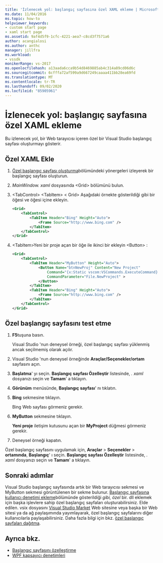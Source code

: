 ```yaml
---
title: 'İzlenecek yol: başlangıç sayfasına özel XAML ekleme | Microsoft Docs'
ms.date: 11/04/2016
ms.topic: how-to
helpviewer_keywords:
- custom start page
- xaml start page
ms.assetid: 9af4d5f9-1cfc-4221-aea7-c8cd3f7571a6
author: acangialosi
ms.author: anthc
manager: jillfra
ms.workload:
- vssdk
monikerRange: vs-2017
ms.openlocfilehash: a13aada6cca9b54d8469885ab4c314a89cd06d6c
ms.sourcegitcommit: 6cfffa72af599a9d667249caaaa411bb28ea69fd
ms.translationtype: MT
ms.contentlocale: tr-TR
ms.lasthandoff: 09/02/2020
ms.locfileid: "85905961"
---
```

# <a name="walkthrough-add-custom-xaml-to-the-start-page"></a>İzlenecek yol: başlangıç sayfasına özel XAML ekleme

Bu izlenecek yol, bir Web tarayıcısı içeren özel bir Visual Studio başlangıç sayfası oluşturmayı gösterir.

## <a name="add-custom-xaml"></a>Özel XAML Ekle

1. [Özel başlangıç sayfası oluşturma](../extensibility/creating-a-custom-start-page.md)bölümündeki yönergeleri izleyerek bir başlangıç sayfası oluşturun.

2. *MainWindow. xaml* dosyasında \<Grid> bölümünü bulun.

3. \<TabControl> \<TabItem> \< Grid> Aşağıdaki örnekte gösterildiği gibi bir öğesi ve öğesi içine ekleyin.

    ```xml
    <Grid>
        <TabControl>
            <TabItem Header="Bing" Height="Auto">
                <Frame Source="http://www.bing.com" />
            </TabItem>
        </TabControl>
    </Grid>
    ```

4. \<TabItem>Yeni bir proje açan bir öğe ile ikinci bir ekleyin \<Button> :

    ```xml
    <Grid>
        <TabControl>
            <TabItem Header="MyButton" Height="Auto">
                <Button Name="btnNewProj" Content="New Project"
                    Command="{x:Static vscom:VSCommands.ExecuteCommand}"
                    CommandParameter="File.NewProject" >
                </Button>
            </TabItem>
            <TabItem Header="Bing" Height="Auto">
                <Frame Source="http://www.bing.com" />
            </TabItem>
        </TabControl>
    </Grid>
    ```

## <a name="test-the-custom-start-page"></a>Özel başlangıç sayfasını test etme

1. **F5**tuşuna basın.

     Visual Studio 'nun deneysel örneği, özel başlangıç sayfası yüklenmiş ancak seçilmemiş olarak açılır.

2. Visual Studio 'nun deneysel örneğinde **Araçlar/Seçenekler/ortam** sayfasını açın.

3. **Başlatma**' yı seçin. **Başlangıç sayfası Özelleştir** listesinde, *. xaml* dosyanızı seçin ve **Tamam**' a tıklayın.

4. **Görünüm** menüsünde, **Başlangıç sayfası**' nı tıklatın.

5. **Bing** sekmesine tıklayın.

     Bing Web sayfası görmeniz gerekir.

6. **MyButton** sekmesine tıklayın.

     **Yeni proje** iletişim kutusunu açan bir **MyProject** düğmesi görmeniz gerekir.

7. Deneysel örneği kapatın.

Özel başlangıç sayfasını uygulamak için, **Araçlar**  >  **Seçenekler**  >  **ortamında**, **Başlangıç**' ı seçin. **Başlangıç sayfası Özelleştir** listesinde, *. xaml* dosyanızı seçin ve **Tamam**' a tıklayın.

## <a name="next-steps"></a>Sonraki adımlar

Visual Studio başlangıç sayfasında artık bir Web tarayıcısı sekmesi ve MyButton sekmesi görüntülenen bir sekme bulunur. [Başlangıç sayfasına kullanıcı denetimi ekleme](../extensibility/adding-user-control-to-the-start-page.md)bölümünde gösterildiği *gibi, özel* bir. dll eklemek için başka işlevlere sahip özel başlangıç sayfaları oluşturabilirsiniz. Elde edilen. vsix dosyasını [Visual Studio Market](https://marketplace.visualstudio.com/) Web sitesine veya başka bir Web sitesi ya da ağ paylaşımında yayımlayarak, özel başlangıç sayfalarını diğer kullanıcılarla paylaşabilirsiniz. Daha fazla bilgi için bkz. [özel başlangıç sayfaları dağıtma](../extensibility/deploying-custom-start-pages.md).

## <a name="see-also"></a>Ayrıca bkz.

- [Başlangıç sayfasını özelleştirme](../ide/customizing-the-start-page-for-visual-studio.md)
- [WPF kapsayıcı denetimleri](https://msdn.microsoft.com/library/a0177167-d7db-4205-9607-8ae316952566)

